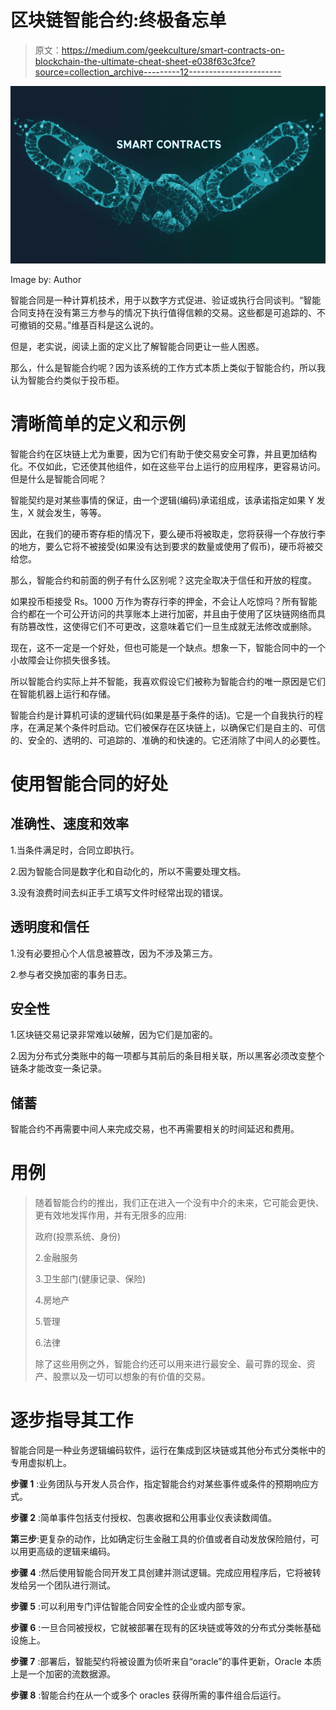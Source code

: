 # 区块链智能合约:终极备忘单

> 原文：<https://medium.com/geekculture/smart-contracts-on-blockchain-the-ultimate-cheat-sheet-e038f63c3fce?source=collection_archive---------12----------------------->

![](img/ac41bc84bf0653ce314c8706dbcf7543.png)

Image by: Author

智能合同是一种计算机技术，用于以数字方式促进、验证或执行合同谈判。“智能合同支持在没有第三方参与的情况下执行值得信赖的交易。这些都是可追踪的、不可撤销的交易。”维基百科是这么说的。

但是，老实说，阅读上面的定义比了解智能合同更让一些人困惑。

那么，什么是智能合约呢？因为该系统的工作方式本质上类似于智能合约，所以我认为智能合约类似于投币柜。

# 清晰简单的定义和示例

智能合约在区块链上尤为重要，因为它们有助于使交易安全可靠，并且更加结构化。不仅如此，它还使其他组件，如在这些平台上运行的应用程序，更容易访问。但是什么是智能合同呢？

智能契约是对某些事情的保证，由一个逻辑(编码)承诺组成，该承诺指定如果 Y 发生，X 就会发生，等等。

因此，在我们的硬币寄存柜的情况下，要么硬币将被取走，您将获得一个存放行李的地方，要么它将不被接受(如果没有达到要求的数量或使用了假币)，硬币将被交给您。

那么，智能合约和前面的例子有什么区别呢？这完全取决于信任和开放的程度。

如果投币柜接受 Rs。1000 万作为寄存行李的押金，不会让人吃惊吗？所有智能合约都在一个可公开访问的共享账本上进行加密，并且由于使用了区块链网络而具有防篡改性，这使得它们不可更改，这意味着它们一旦生成就无法修改或删除。

现在，这不一定是一个好处，但也可能是一个缺点。想象一下，智能合同中的一个小故障会让你损失很多钱。

所以智能合约实际上并不智能，我喜欢假设它们被称为智能合约的唯一原因是它们在智能机器上运行和存储。

智能合约是计算机可读的逻辑代码(如果是基于条件的话)。它是一个自我执行的程序，在满足某个条件时启动。它们被保存在区块链上，以确保它们是自主的、可信的、安全的、透明的、可追踪的、准确的和快速的。它还消除了中间人的必要性。

# 使用智能合同的好处

## 准确性、速度和效率

1.当条件满足时，合同立即执行。

2.因为智能合同是数字化和自动化的，所以不需要处理文档。

3.没有浪费时间去纠正手工填写文件时经常出现的错误。

## 透明度和信任

1.没有必要担心个人信息被篡改，因为不涉及第三方。

2.参与者交换加密的事务日志。

## 安全性

1.区块链交易记录非常难以破解，因为它们是加密的。

2.因为分布式分类账中的每一项都与其前后的条目相关联，所以黑客必须改变整个链条才能改变一条记录。

## 储蓄

智能合约不再需要中间人来完成交易，也不再需要相关的时间延迟和费用。

# 用例

> 随着智能合约的推出，我们正在进入一个没有中介的未来，它可能会更快、更有效地发挥作用，并有无限多的应用:
> 
> 政府(投票系统、身份)
> 
> 2.金融服务
> 
> 3.卫生部门(健康记录、保险)
> 
> 4.房地产
> 
> 5.管理
> 
> 6.法律
> 
> 除了这些用例之外，智能合约还可以用来进行最安全、最可靠的现金、资产、股票以及一切可以想象的有价值的交易。

# 逐步指导其工作

智能合同是一种业务逻辑编码软件，运行在集成到区块链或其他分布式分类帐中的专用虚拟机上。

**步骤 1** :业务团队与开发人员合作，指定智能合约对某些事件或条件的预期响应方式。

**步骤 2** :简单事件包括支付授权、包裹收据和公用事业仪表读数阈值。

**第三步**:更复杂的动作，比如确定衍生金融工具的价值或者自动发放保险赔付，可以用更高级的逻辑来编码。

**步骤 4** :然后使用智能合同开发工具创建并测试逻辑。完成应用程序后，它将被转发给另一个团队进行测试。

**步骤 5** :可以利用专门评估智能合同安全性的企业或内部专家。

**步骤 6** :一旦合同被授权，它就被部署在现有的区块链或等效的分布式分类帐基础设施上。

**步骤 7** :部署后，智能契约将被设置为侦听来自“oracle”的事件更新，Oracle 本质上是一个加密的流数据源。

**步骤 8** :智能合约在从一个或多个 oracles 获得所需的事件组合后运行。